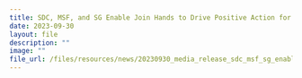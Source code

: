 ```yaml
---
title: SDC, MSF, and SG Enable Join Hands to Drive Positive Action for Inclusion
date: 2023-09-30
layout: file
description: ""
image: ""
file_url: /files/resources/news/20230930_media_release_sdc_msf_sg_enable_join_hands.pdf
---
```


